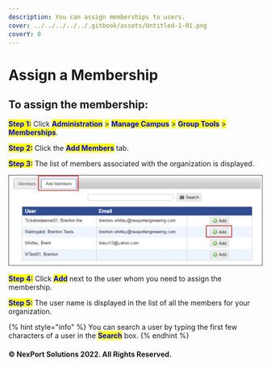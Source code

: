 ```yaml
---
description: You can assign memberships to users.
cover: ../../../../../.gitbook/assets/Untitled-1-01.png
coverY: 0
---
```


# Assign a Membership

## **To assign the membership:**

<mark style="color:blue;">**Step 1:**</mark>  <mark style="color:blue;"></mark><mark style="color:blue;"></mark>  Click <mark style="color:blue;">**Administration**</mark> <mark style="color:blue;"></mark><mark style="color:blue;">></mark> <mark style="color:blue;"></mark><mark style="color:blue;">**Manage Campus**</mark> <mark style="color:blue;"></mark><mark style="color:blue;">></mark> <mark style="color:blue;"></mark><mark style="color:blue;">**Group Tools**</mark> <mark style="color:blue;"></mark><mark style="color:blue;">></mark> <mark style="color:blue;"></mark><mark style="color:blue;">**Memberships**</mark>.

<mark style="color:blue;">**Step 2:**</mark> <mark style="color:blue;"></mark><mark style="color:blue;"></mark> Click the <mark style="color:blue;">**Add Members**</mark> tab.

<mark style="color:blue;">**Step 3:**</mark>  The list of members associated with the organization is displayed.

![](/.gitbook/assets/Add_Member_550x196.png)

<mark style="color:blue;">**Step 4:**</mark>  Click <mark style="color:blue;">**Add**</mark> next to the user whom you need to assign the membership.

<mark style="color:blue;">**Step 5:**</mark>  The user name is displayed in the list of all the members for your organization.

{% hint style="info" %}
You can search a user by typing the first few characters of a user in the <mark style="color:blue;">**Search**</mark> box.
{% endhint %}

#### &#x20;© NexPort Solutions 2022. All Rights Reserved.
